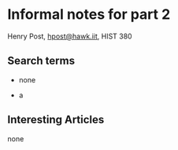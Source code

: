 # Informal notes for part 2

Henry Post, hpost@hawk.iit, HIST 380

<!-- 

2. Use the online archives of the Times of London, plus other relevant sources from the list of databases at

https://library.iit.edu/find/articles/by-subject/history, and/or the archives of Ebony at

https://www.nypl.org/collections/articles-databases/ebony-magazine

to learn more about your topic. Use at least 3 historical newspaper or magazine databases. Be attentive to what’s
being written about as well as what is not making it into the news or what seems to be ignored. Do not use
Google (other than the Ebony archive). Write up a 1-2 page essay on your findings from this stage of your
research and turn it in (printed out) in class on Monday, November 11.

-->

## Search terms

* none

* a

## Interesting Articles

none
